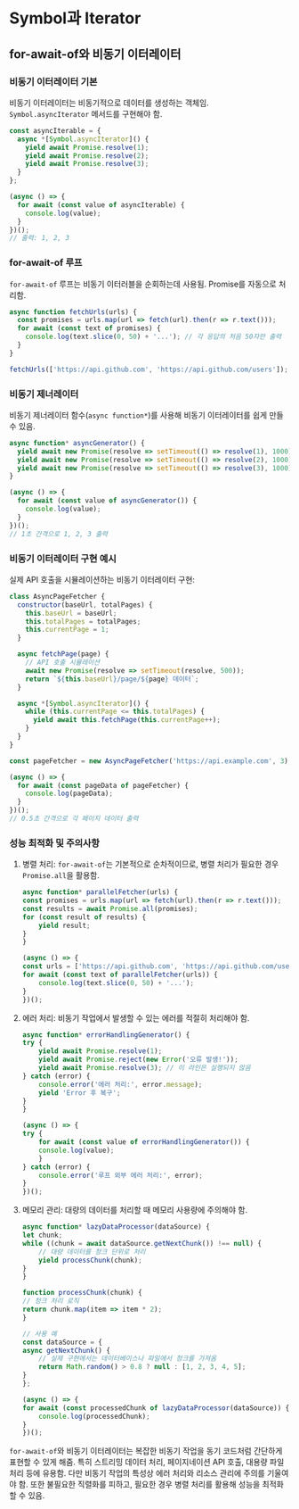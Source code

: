 # Symbol과 Iterator

## for-await-of와 비동기 이터레이터

### 비동기 이터레이터 기본

비동기 이터레이터는 비동기적으로 데이터를 생성하는 객체임. `Symbol.asyncIterator` 메서드를 구현해야 함.

```javascript
const asyncIterable = {
  async *[Symbol.asyncIterator]() {
    yield await Promise.resolve(1);
    yield await Promise.resolve(2);
    yield await Promise.resolve(3);
  }
};

(async () => {
  for await (const value of asyncIterable) {
    console.log(value);
  }
})();
// 출력: 1, 2, 3
```

### for-await-of 루프

`for-await-of` 루프는 비동기 이터러블을 순회하는데 사용됨. Promise를 자동으로 처리함.

```javascript
async function fetchUrls(urls) {
  const promises = urls.map(url => fetch(url).then(r => r.text()));
  for await (const text of promises) {
    console.log(text.slice(0, 50) + '...'); // 각 응답의 처음 50자만 출력
  }
}

fetchUrls(['https://api.github.com', 'https://api.github.com/users']);
```

### 비동기 제너레이터

비동기 제너레이터 함수(`async function*`)를 사용해 비동기 이터레이터를 쉽게 만들 수 있음.

```javascript
async function* asyncGenerator() {
  yield await new Promise(resolve => setTimeout(() => resolve(1), 1000));
  yield await new Promise(resolve => setTimeout(() => resolve(2), 1000));
  yield await new Promise(resolve => setTimeout(() => resolve(3), 1000));
}

(async () => {
  for await (const value of asyncGenerator()) {
    console.log(value);
  }
})();
// 1초 간격으로 1, 2, 3 출력
```

### 비동기 이터레이터 구현 예시

실제 API 호출을 시뮬레이션하는 비동기 이터레이터 구현:

```javascript
class AsyncPageFetcher {
  constructor(baseUrl, totalPages) {
    this.baseUrl = baseUrl;
    this.totalPages = totalPages;
    this.currentPage = 1;
  }

  async fetchPage(page) {
    // API 호출 시뮬레이션
    await new Promise(resolve => setTimeout(resolve, 500));
    return `${this.baseUrl}/page/${page} 데이터`;
  }

  async *[Symbol.asyncIterator]() {
    while (this.currentPage <= this.totalPages) {
      yield await this.fetchPage(this.currentPage++);
    }
  }
}

const pageFetcher = new AsyncPageFetcher('https://api.example.com', 3);

(async () => {
  for await (const pageData of pageFetcher) {
    console.log(pageData);
  }
})();
// 0.5초 간격으로 각 페이지 데이터 출력
```

### 성능 최적화 및 주의사항

1. 병렬 처리: `for-await-of`는 기본적으로 순차적이므로, 병렬 처리가 필요한 경우 `Promise.all`을 활용함.

    ```javascript
    async function* parallelFetcher(urls) {
    const promises = urls.map(url => fetch(url).then(r => r.text()));
    const results = await Promise.all(promises);
    for (const result of results) {
        yield result;
    }
    }

    (async () => {
    const urls = ['https://api.github.com', 'https://api.github.com/users'];
    for await (const text of parallelFetcher(urls)) {
        console.log(text.slice(0, 50) + '...');
    }
    })();
    ```

2. 에러 처리: 비동기 작업에서 발생할 수 있는 에러를 적절히 처리해야 함.

    ```javascript
    async function* errorHandlingGenerator() {
    try {
        yield await Promise.resolve(1);
        yield await Promise.reject(new Error('오류 발생!'));
        yield await Promise.resolve(3); // 이 라인은 실행되지 않음
    } catch (error) {
        console.error('에러 처리:', error.message);
        yield 'Error 후 복구';
    }
    }

    (async () => {
    try {
        for await (const value of errorHandlingGenerator()) {
        console.log(value);
        }
    } catch (error) {
        console.error('루프 외부 에러 처리:', error);
    }
    })();
    ```

3. 메모리 관리: 대량의 데이터를 처리할 때 메모리 사용량에 주의해야 함.

    ```javascript
    async function* lazyDataProcessor(dataSource) {
    let chunk;
    while ((chunk = await dataSource.getNextChunk()) !== null) {
        // 대량 데이터를 청크 단위로 처리
        yield processChunk(chunk);
    }
    }

    function processChunk(chunk) {
    // 청크 처리 로직
    return chunk.map(item => item * 2);
    }

    // 사용 예
    const dataSource = {
    async getNextChunk() {
        // 실제 구현에서는 데이터베이스나 파일에서 청크를 가져옴
        return Math.random() > 0.8 ? null : [1, 2, 3, 4, 5];
    }
    };

    (async () => {
    for await (const processedChunk of lazyDataProcessor(dataSource)) {
        console.log(processedChunk);
    }
    })();
    ```

`for-await-of`와 비동기 이터레이터는 복잡한 비동기 작업을 동기 코드처럼 간단하게 표현할 수 있게 해줌. 특히 스트리밍 데이터 처리, 페이지네이션 API 호출, 대용량 파일 처리 등에 유용함. 다만 비동기 작업의 특성상 에러 처리와 리소스 관리에 주의를 기울여야 함. 또한 불필요한 직렬화를 피하고, 필요한 경우 병렬 처리를 활용해 성능을 최적화할 수 있음.
